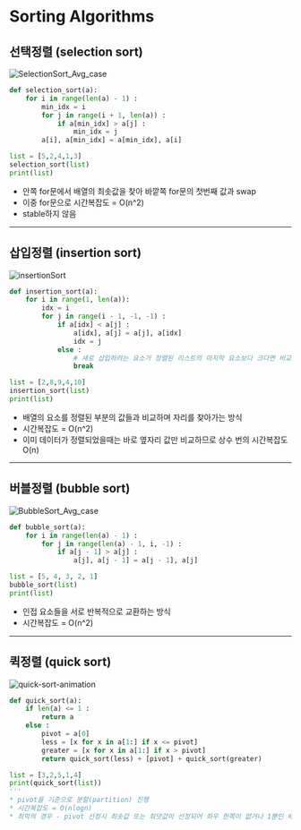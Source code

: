 # Sorting Algorithms
## 선택정렬 (selection sort)

![SelectionSort_Avg_case](https://user-images.githubusercontent.com/63408930/91028860-0636cb00-e639-11ea-9a04-44ac3611a9ab.gif)
```python
def selection_sort(a):
    for i in range(len(a) - 1) :
        min_idx = i
        for j in range(i + 1, len(a)) :
            if a[min_idx] > a[j] :
                min_idx = j
        a[i], a[min_idx] = a[min_idx], a[i]

list = [5,2,4,1,3]
selection_sort(list)
print(list)
```
* 안쪽 for문에서 배열의 최솟값을 찾아 바깥쪽 for문의 첫번째 값과 swap
* 이중 for문으로 시간복잡도 = O(n^2)
* stable하지 않음

***
## 삽입정렬 (insertion sort)

![insertionSort](https://user-images.githubusercontent.com/63408930/91029071-472edf80-e639-11ea-9117-872995ab17ef.gif)
```python
def insertion_sort(a):
    for i in range(1, len(a)):
        idx = i
        for j in range(i - 1, -1, -1) :
            if a[idx] < a[j] :
                a[idx], a[j] = a[j], a[idx]
                idx = j
            else :
                # 새로 삽입하려는 요소가 정렬된 리스트의 마지막 요소보다 크다면 비교할 필요 없음
                break

list = [2,8,9,4,10]
insertion_sort(list)
print(list)
```
* 배열의 요소를 정렬된 부분의 값들과 비교하며 자리를 찾아가는 방식
* 시간복잡도 = O(n^2)
* 이미 데이터가 정렬되었을때는 바로 옆자리 값만 비교하므로 상수 번의 시간복잡도 O(n)

***
## 버블정렬 (bubble sort)

![BubbleSort_Avg_case](https://user-images.githubusercontent.com/63408930/91028588-a6d8bb00-e638-11ea-9b82-a3e2f1e9264f.gif)
```python
def bubble_sort(a):
    for i in range(len(a) - 1) :
        for j in range(len(a) - 1, i, -1) :
            if a[j - 1] > a[j] :
                a[j], a[j - 1] = a[j - 1], a[j]

list = [5, 4, 3, 2, 1]
bubble_sort(list)
print(list)
```
* 인접 요소들을 서로 반복적으로 교환하는 방식
* 시간복잡도 = O(n^2)

***
## 퀵정렬 (quick sort)

![quick-sort-animation](https://user-images.githubusercontent.com/63408930/91142357-9afa0100-e6eb-11ea-9335-892cf62eccf1.gif)
```python
def quick_sort(a):
    if len(a) <= 1 :
        return a
    else :
        pivot = a[0]
        less = [x for x in a[1:] if x <= pivot]
        greater = [x for x in a[1:] if x > pivot]
        return quick_sort(less) + [pivot] + quick_sort(greater)

list = [3,2,5,1,4]
print(quick_sort(list))
'''
* pivot을 기준으로 분할(partition) 진행
* 시간복잡도 = O(nlogn)
* 최악의 경우 - pivot 선정시 최솟값 또는 최댓값이 선정되어 좌우 한쪽이 없거나 1뿐인 배열 (시간복잡도 = O(n^2))
